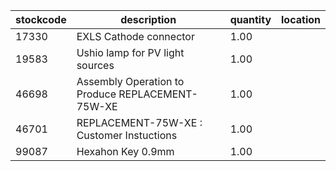 |stockcode|description|quantity|location|
|---------|-----------|--------|--------|
|17330|EXLS Cathode connector|1.00||
|19583|Ushio lamp for PV light sources|1.00||
|46698|Assembly Operation to Produce REPLACEMENT-75W-XE|1.00||
|46701|REPLACEMENT-75W-XE : Customer Instuctions|1.00||
|99087|Hexahon Key 0.9mm|1.00||
